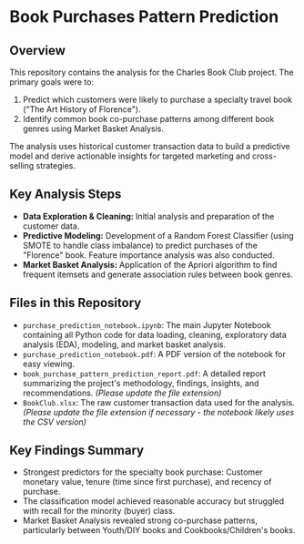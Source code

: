 # Book Purchases Pattern Prediction

## Overview

This repository contains the analysis for the Charles Book Club project. The primary goals were to:
1.  Predict which customers were likely to purchase a specialty travel book ("The Art History of Florence").
2.  Identify common book co-purchase patterns among different book genres using Market Basket Analysis.

The analysis uses historical customer transaction data to build a predictive model and derive actionable insights for targeted marketing and cross-selling strategies.

## Key Analysis Steps

*   **Data Exploration & Cleaning:** Initial analysis and preparation of the customer data.
*   **Predictive Modeling:** Development of a Random Forest Classifier (using SMOTE to handle class imbalance) to predict purchases of the "Florence" book. Feature importance analysis was also conducted.
*   **Market Basket Analysis:** Application of the Apriori algorithm to find frequent itemsets and generate association rules between book genres.

## Files in this Repository

*   `purchase_prediction_notebook.ipynb`: The main Jupyter Notebook containing all Python code for data loading, cleaning, exploratory data analysis (EDA), modeling, and market basket analysis.
*   `purchase_prediction_notebook.pdf`: A PDF version of the notebook for easy viewing.
*   `book_purchase_pattern_prediction_report.pdf`: A detailed report summarizing the project's methodology, findings, insights, and recommendations. *(Please update the file extension)*
*   `BookClub.xlsx`: The raw customer transaction data used for the analysis. *(Please update the file extension if necessary - the notebook likely uses the CSV version)*


## Key Findings Summary

*   Strongest predictors for the specialty book purchase: Customer monetary value, tenure (time since first purchase), and recency of purchase.
*   The classification model achieved reasonable accuracy but struggled with recall for the minority (buyer) class.
*   Market Basket Analysis revealed strong co-purchase patterns, particularly between Youth/DIY books and Cookbooks/Children's books.
